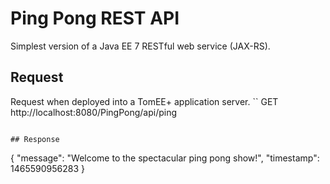 # Ping Pong REST API
Simplest version of a Java EE 7 RESTful web service (JAX-RS).

## Request
Request when deployed into a TomEE+ application server.
``
GET http://localhost:8080/PingPong/api/ping
```

## Response
```
{
    "message": "Welcome to the spectacular ping pong show!",
    "timestamp": 1465590956283
}
```
